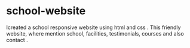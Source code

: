 # school-website
Icreated a school responsive website using html and css . This friendly website, where mention school, facilities, testimonials, courses and also contact . 
